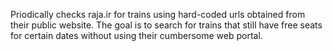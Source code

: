 Priodically checks raja.ir for trains using hard-coded urls obtained from their public website. The goal is to search for trains that still have free seats for certain dates without using their cumbersome web portal.
